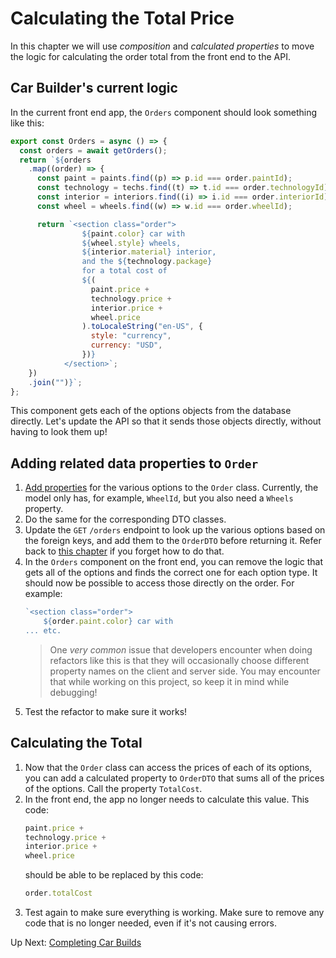 # Calculating the Total Price

In this chapter we will use _composition_ and _calculated properties_ to move the logic for calculating the order total from the front end to the API.

## Car Builder's current logic

In the current front end app, the `Orders` component should look something like this:

```javascript
export const Orders = async () => {
  const orders = await getOrders();
  return `${orders
    .map((order) => {
      const paint = paints.find((p) => p.id === order.paintId);
      const technology = techs.find((t) => t.id === order.technologyId);
      const interior = interiors.find((i) => i.id === order.interiorId);
      const wheel = wheels.find((w) => w.id === order.wheelId);

      return `<section class="order">
                ${paint.color} car with
                ${wheel.style} wheels,
                ${interior.material} interior,
                and the ${technology.package}
                for a total cost of
                ${(
                  paint.price +
                  technology.price +
                  interior.price +
                  wheel.price
                ).toLocaleString("en-US", {
                  style: "currency",
                  currency: "USD",
                })}
            </section>`;
    })
    .join("")}`;
};
```

This component gets each of the options objects from the database directly. Let's update the API so that it sends those objects directly, without having to look them up!

## Adding related data properties to `Order`
1. [Add properties](./honey-raes-get-emps-cust.md#including-related-data) for the various options to the `Order` class. Currently, the model only has, for example, `WheelId`, but you also need a `Wheels` property.  
1. Do the same for the corresponding DTO classes.
1. Update the `GET` `/orders` endpoint to look up the various options based on the foreign keys, and add them to the `OrderDTO` before returning it. Refer back to [this chapter](./honey-raes-get-emps-cust.md) if you forget how to do that.
1. In the `Orders` component on the front end, you can remove the logic that gets all of the options and finds the correct one for each option type. It should now be possible to access those directly on the order. For example:
    ``` javascript
    `<section class="order">
        ${order.paint.color} car with
    ... etc.
    ```
    > One _very common_ issue that developers encounter when doing refactors like this is that they will occasionally choose different property names on the client and server side. You may encounter that while working on this project, so keep it in mind while debugging! 
1. Test the refactor to make sure it works!

## Calculating the Total
1. Now that the `Order` class can access the prices of each of its options, you can add a calculated property to `OrderDTO` that sums all of the prices of the options. Call the property `TotalCost`. 
1. In the front end, the app no longer needs to calculate this value. This code:
    ``` javascript
    paint.price +
    technology.price +
    interior.price +
    wheel.price
    ```
    should be able to be replaced by this code:
    ``` javascript
    order.totalCost
    ```
1. Test again to make sure everything is working. Make sure to remove any code that is no longer needed, even if it's not causing errors. 

Up Next: [Completing Car Builds](./car-builder-complete-build.md)
